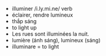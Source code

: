 
- illuminer	/i.ly.mi.ne/	verb	
- éclairer, rendre lumineux	
- thắp sáng	
- to light up	
- Les rues sont illuminées la nuit.	
- lumière (ánh sáng), lumineux (sáng)	
- illuminare = to light